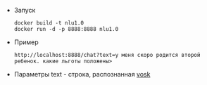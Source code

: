 - Запуск
    ```Shell
    docker build -t nlu1.0
    docker run -d -p 8888:8888 nlu1.0
    ```
- Пример
    ```
    http://localhost:8888/chat?text=у меня скоро родится второй ребенок. какие льготы положены>
    ```

- Параметры
    text - строка, распознанная [vosk](https://alphacephei.com/vosk/server)
